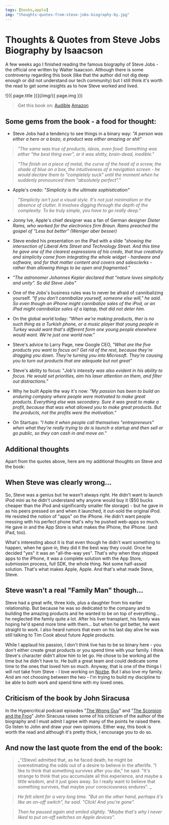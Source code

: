 ```yaml
---
tags: [books,apple]
img: "thoughts-quotes-from-steve-jobs-biography-by.jpg"
---
```


# Thoughts & Quotes from Steve Jobs Biography by Isaacson


A few weeks ago I finished reading the famous biography of Steve Jobs - the official one written by Walter Isaacson. Although there is some controversy regarding this book (like that the author did not dig deep enough or did not understand our tech community) but I still think it's worth the read to get some insights as to how Steve worked and lived.

<!--More-->

![{{ page.title }}](/img/{{ page.img }})

> Get this book on: [Audible](https://www.audible.com/pd/B005V0QI82?tag=sliwinski-20) [Amazon](https://www.amazon.com/dp/1501127624?tag=sliwinski-20)

## Some gems from the book - a food for thought:

- Steve Jobs had a tendency to see things in a binary way: _"A person was either a hero or a bozo, a product was either amazing or shit"_

> _"The same was true of products, ideas, even food: Something was either "the best thing ever", or it was shitty, brain-dead, inedible."_

> _"The finish on a piece of metal, the curve of the head of a screw, the shade of blue on a box, the intuitiveness of a navigation screen - he would declare them to "completely suck" until the moment when he suddenly pronounced them "absolutely perfect"."_

- Apple's credo: _"Simplicity is the ultimate sophistication"_

> _"Simplicity isn't just a visual style. It's not just minimalism or the absence of clutter. It involves digging through the depth of the complexity. To be truly simple, you have to go really deep."_

- Jonny Ive, Apple's chief designer was a fan of German designer _Dieter Rams, who worked for the electronics firm Braun. Rams preached the gospel of "Less but better" (Weniger aber besser)_

- Steve ended his presentation on the iPad with a slide _"showing the intersection of Liberal Arts Street and Technology Street. And this time he gave one of the clearest expressions of his credo, that true creativity and simplicity come from integrating the whole widget - hardware and software, and for that matter content and covers and salesclerks - rather than allowing things to be open and fragmented."_

- _"The astronomer Johannes Kepler declared that "nature loves simplicity and unity". So did Steve Jobs"_

- One of the Jobs's business rules was to never be afraid of cannibalizing yourself. _"If you don't cannibalize yourself, someone else will," he said. So even though an iPhone might cannibalize sales of the iPod, or an iPad might cannibalize sales of a laptop, that did not deter him._

- On the global world today: _"When we're making products, ther is no such thing as a Turkish phone, or a music player that young people in Turkey would want that's different form one young people elsewhere would want. We're just one world now."_

- Steve's advice to Larry Page, new Google CEO, _"What are the five products you want to focus on? Get rid of the rest, because they're dragging you down. They're turning you into Microsoft. They're causing you to turn out products that are adequate but not great"_

- Steve's ability to focus: "_Job's intensity was also evident in his ability to focus. He would set priorities, aim his laser attention on them, and filter out distractions."_

- Why he built Apple the way it's now: _"My passion has been to build an enduring company where people were motivated to make great products. Everything else was secondary. Sure it was great to make a profit, because that was what allowed you to make great products. But the products, not the profits were the motivation."_

- On Startups: _"I hate it when people call themselves "entrepreneurs" when what they're really trying to do is launch a startup and then sell or go public, so they can cash in and move on."_

## Additional thoughts

Apart from the quotes above, here are my additional thoughts on Steve and the book:

## When Steve was clearly wrong...

So, Steve was a genius but he wasn't always right. He didn't want to launch iPod mini as he didn't understand why anyone would buy it ($50 bucks cheaper than the iPod and significantly smaller file storage) - but he gave in as his peers pressed on and when it launched, it out-sold the original iPod. He resisted the notion of "apps" on the iPhone. He didn't want people messing with his perfect phone that's why he pushed web-apps so much. He gave in and the App Store is what makes the iPhone, the iPhone. (and iPad, too).

What's interesting about it is that even though he didn't want something to happen, when he gave in, they did it the best way they could. Once he decided "yes" it was an "all-the-way yes". That's why when they shipped apps to the iPhone, it was a complete solution with the App Store, submission process, full SDK, the whole thing. Not some half-assed solution. That's what makes Apple, Apple. And that's what made Steve, Steve.

## Steve wasn't a real "Family Man" though...

Steve had a great wife, three kids, plus a daughter from his earlier relationship. But because he was so dedicated to the company and to building the amazing products and he wanted to be on top of everything... he neglected the family quite a lot. After his liver transplant, his family was hoping he'd spend more time with them... but when he got better, he went straight to work. I also heard rumors that even on his last day alive he was still talking to Tim Cook about future Apple products.

While I applaud his passion, I don't think live has to be so binary here - you don't either create great products or you spend time with your family. I think Steve's character didn't allow him to let go. He chose to be working all the time but he didn't have to. He built a great team and could dedicate some time to the ones that loved him so much. Anyway, that is one of the things I will not take from Steve - I love working on [Nozbe][n]. But I also love my family. And am not choosing between the two - I'm trying to build my discipline to be able to both work and spend time with my loved ones.

## Criticism of the book by John Siracusa

In the Hypercritical podcast episodes "[The Wrong Guy](http://5by5.tv/hypercritical/42)" and "[The Scorpion and the Frog](http://5by5.tv/hypercritical/43)" John Siracusa raises some of his criticism of the author of the biography and I must admit I agree with many of the points he raised there. Go listen to John and draw your own opinions. Either way, this book is worth the read and although it's pretty thick, I encourage you to do so.

## And now the last quote from the end of the book:

> _"(Steve) admitted that, as he faced death, he might be overestimating the odds out of a desire to believe in the afterlife. "I like to think that something survives after you die," he said. "It's strange to think that you accumulate all this experience, and maybe a little wisdom, and it just goes away. So I really want to believe that something survives, that maybe your consciousness  endures". _

> _He felt silent for a very long time. "But on the other hand, perhaps it's like an on-off switch", he said. "Click! And you're gone"._

> _Then he paused again and smiled slightly. "Maybe that's why I never liked to put on-off switches on Apple devices"._

[n]: https://michael.gratis/nozbe